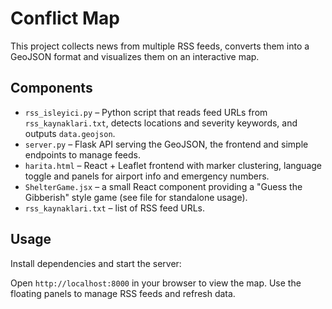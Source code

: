 # Conflict Map

This project collects news from multiple RSS feeds, converts them into a GeoJSON format and visualizes them on an interactive map.

## Components

- `rss_isleyici.py` – Python script that reads feed URLs from `rss_kaynaklari.txt`, detects locations and severity keywords, and outputs `data.geojson`.
- `server.py` – Flask API serving the GeoJSON, the frontend and simple endpoints to manage feeds.
- `harita.html` – React + Leaflet frontend with marker clustering, language toggle and panels for airport info and emergency numbers.
- `ShelterGame.jsx` – a small React component providing a "Guess the Gibberish" style game (see file for standalone usage).
- `rss_kaynaklari.txt` – list of RSS feed URLs.

## Usage

Install dependencies and start the server:


Open `http://localhost:8000` in your browser to view the map. Use the floating panels to manage RSS feeds and refresh data.
